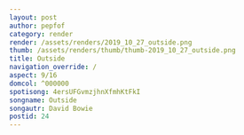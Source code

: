 ```yaml
---
layout: post
author: pepfof
category: render
render: /assets/renders/2019_10_27_outside.png
thumb: /assets/renders/thumb/thumb-2019_10_27_outside.png
title: Outside
navigation_override: /
aspect: 9/16
domcol: ^000000
spotisong: 4ersUFGvmzjhnXfmhKtFkI
songname: Outside
songautr: David Bowie
postid: 24
---
```


<!--USER BEGIN 1-->

<!--USER END 1-->

<!--more-->
<!--USER BEGIN 2-->

<!--USER END 2-->

